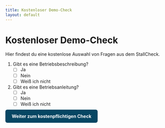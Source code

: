 ```yaml
---
title: Kostenloser Demo-Check
layout: default
---
```


# Kostenloser Demo-Check

Hier findest du eine kostenlose Auswahl von Fragen aus dem StallCheck.

<!-- Hier kommen die 6 Fragen rein (Beispiel): -->

1. Gibt es eine Betriebsbeschreibung?
   - [ ] Ja
   - [ ] Nein
   - [ ] Weiß ich nicht

2. Gibt es eine Betriebsanleitung?
   - [ ] Ja
   - [ ] Nein
   - [ ] Weiß ich nicht

<!-- ... weitere Fragen ... -->

<div style="margin-top: 20px;">
  <a href="/demo-check" style="background-color: #064663; color: white; padding: 12px 20px; border-radius: 6px; text-decoration: none; font-weight: bold;">
    Weiter zum kostenpflichtigen Check
  </a>
</div>

